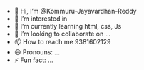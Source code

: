 - 👋 Hi, I’m @Kommuru-Jayavardhan-Reddy
- 👀 I’m interested in 
- 🌱 I’m currently learning  html, css, Js
- 💞️ I’m looking to collaborate on ...
- 📫 How to reach me 9381602129
- 😄 Pronouns: ...
- ⚡ Fun fact: ...

<!---
Kommuru-Jayavardhan-Reddy/Kommuru-Jayavardhan-Reddy is a ✨ special ✨ repository because its `README.md` (this file) appears on your GitHub profile.
You can click the Preview link to take a look at your changes.
--->
